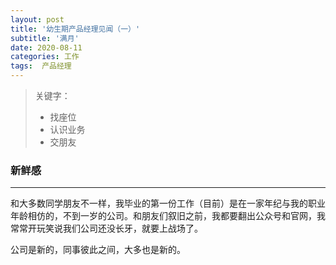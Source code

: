 ```yaml
---
layout: post
title: '幼生期产品经理见闻（一）'
subtitle: '满月'
date: 2020-08-11
categories: 工作
tags:  产品经理
---
```


> 关键字：
>  - 找座位
> - 认识业务
> - 交朋友

### 新鲜感

---

和大多数同学朋友不一样，我毕业的第一份工作（目前）是在一家年纪与我的职业年龄相仿的，不到一岁的公司。和朋友们叙旧之前，我都要翻出公众号和官网，我常常开玩笑说我们公司还没长牙，就要上战场了。

公司是新的，同事彼此之间，大多也是新的。
<!--stackedit_data:
eyJoaXN0b3J5IjpbLTE0ODMxODc5OTMsMTI3ODc5MTM5MCwyMD
g2OTU1MTRdfQ==
-->